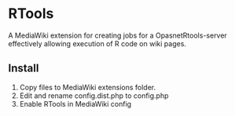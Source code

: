 # RTools

A MediaWiki extension for creating jobs for a OpasnetRtools-server effectively allowing execution of R code on wiki pages.

## Install

1. Copy files to MediaWiki extensions folder.
2. Edit and rename config.dist.php to config.php
3. Enable RTools in MediaWiki config